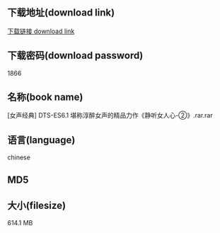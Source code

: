 ## 下载地址(download link)
[下载链接 download link](https://tutu365.netlify.app/?s=%5B%E5%A5%B3%E5%A3%B0%E7%BB%8F%E5%85%B8%5D+DTS-ES6.1+%E5%A0%AA%E7%A7%B0%E6%B7%B3%E9%86%89%E5%A5%B3%E5%A3%B0%E7%9A%84%E7%B2%BE%E5%93%81%E5%8A%9B%E4%BD%9C%E3%80%8A%E9%9D%99%E5%90%AC%E5%A5%B3%E4%BA%BA%E5%BF%83-%E2%91%A1%E3%80%8B.rar)

## 下载密码(download password)
1866

## 名称(book name)
[女声经典] DTS-ES6.1 堪称淳醉女声的精品力作《静听女人心-②》.rar.rar

## 语言(language)
chinese

## MD5


## 大小(filesize)
614.1 MB
